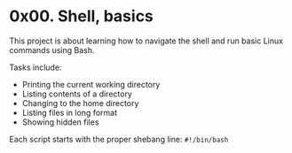 # 0x00. Shell, basics

This project is about learning how to navigate the shell and run basic Linux commands using Bash.

Tasks include:
- Printing the current working directory
- Listing contents of a directory
- Changing to the home directory
- Listing files in long format
- Showing hidden files

Each script starts with the proper shebang line: `#!/bin/bash`

